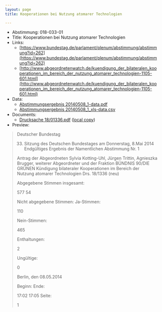 ```yaml
---
layout: page
title: Kooperationen bei Nutzung atomarer Technologien

---
```


* Abstimmung: 018-033-01
* Title: Kooperationen bei Nutzung atomarer Technologien
* Links: 
    * [https://www.bundestag.de/parlament/plenum/abstimmung/abstimmung?id=262](https://www.bundestag.de/parlament/plenum/abstimmung/abstimmung?id=262)
    * [http://www.abgeordnetenwatch.de/kuendigung_der_bilateralen_kooperationen_im_bereich_der_nutzung_atomarer_technologien-1105-601.html](http://www.abgeordnetenwatch.de/kuendigung_der_bilateralen_kooperationen_im_bereich_der_nutzung_atomarer_technologien-1105-601.html)
* Data: 
    * [Abstimmungsergebnis 20140508_1-data.pdf](/res/abstimmungsliste/20140508_1-data.pdf)
    * [Abstimmungsergebnis 20140508_1_xls-data.csv](/res/abstimmungsliste/analyses/20140508_1_xls-data.csv)
* Documents: 
    * [Drucksache 18/01336.pdf](http://dip21.bundestag.de/dip21/btd/18/013/1801336.pdf) ([local copy](/res/abstimmungsdaten/018-033-01/1801336.pdf))
* Preview: 
> Deutscher Bundestag
> 
> 33. Sitzung des Deutschen Bundestages
> am Donnerstag, 8.Mai 2014
> Endgültiges Ergebnis der Namentlichen Abstimmung Nr. 1
> 
> Antrag der Abgeordneten Sylvia Kotting-Uhl, Jürgen Trittin, Agnieszka Brugger, weiterer
> Abgeordneter und der Fraktion BÜNDNIS 90/DIE GRÜNEN
> Kündigung bilateraler Kooperationen im Bereich der Nutzung atomarer Technologien
> Drs. 18/1336 (neu)
> 
> Abgegebene Stimmen insgesamt:
> 
> 577
> 54
> 
> Nicht abgegebene Stimmen:
> Ja-Stimmen:
> 
> 110
> 
> Nein-Stimmen:
> 
> 465
> 
> Enthaltungen:
> 
> 2
> 
> Ungültige:
> 
> 0
> 
> Berlin, den 08.05.2014
> 
> Beginn:
> Ende:
> 
> 17:02
> 17:05
> Seite:
> 
> 1
> 
> 
